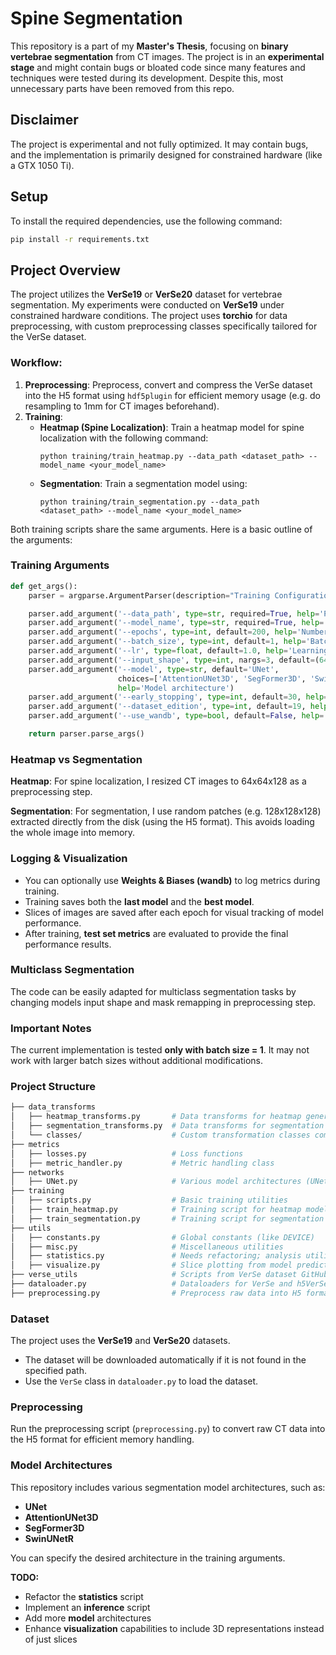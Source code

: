 # Spine Segmentation

This repository is a part of my **Master's Thesis**, focusing on **binary vertebrae segmentation** from CT images. The project is in an **experimental stage** and might contain bugs or bloated code since many features and techniques were tested during its development. Despite this, most unnecessary parts have been removed from this repo.

## Disclaimer
The project is experimental and not fully optimized. It may contain bugs, and the implementation is primarily designed for constrained hardware (like a GTX 1050 Ti).

## Setup

To install the required dependencies, use the following command:

```bash
pip install -r requirements.txt
```

## Project Overview

The project utilizes the **VerSe19** or **VerSe20** dataset for vertebrae segmentation. My experiments were conducted 
on **VerSe19** under constrained hardware conditions. The project uses **torchio** for data preprocessing, with custom 
preprocessing classes specifically tailored for the VerSe dataset. 

### Workflow:
1. **Preprocessing**: Preprocess, convert and compress the VerSe dataset into the H5 format using `hdf5plugin` for efficient memory usage (e.g. do resampling to 1mm for CT images beforehand).
2. **Training**:
   - **Heatmap (Spine Localization)**: Train a heatmap model for spine localization with the following command:
     ```
     python training/train_heatmap.py --data_path <dataset_path> --model_name <your_model_name>
     ```
   - **Segmentation**: Train a segmentation model using:
     ```
     python training/train_segmentation.py --data_path <dataset_path> --model_name <your_model_name>
     ```

Both training scripts share the same arguments. Here is a basic outline of the arguments:

### Training Arguments
```python
def get_args():
    parser = argparse.ArgumentParser(description="Training Configuration")

    parser.add_argument('--data_path', type=str, required=True, help='Path to the dataset')
    parser.add_argument('--model_name', type=str, required=True, help='Name of the model for saving/loading')
    parser.add_argument('--epochs', type=int, default=200, help='Number of epochs for training')
    parser.add_argument('--batch_size', type=int, default=1, help='Batch size for training')
    parser.add_argument('--lr', type=float, default=1.0, help='Learning rate for the optimizer')
    parser.add_argument('--input_shape', type=int, nargs=3, default=(64, 64, 128), help='Input shape for the model')
    parser.add_argument('--model', type=str, default='UNet', 
                        choices=['AttentionUNet3D', 'SegFormer3D', 'SwinUNetR', 'UNet'], 
                        help='Model architecture')
    parser.add_argument('--early_stopping', type=int, default=30, help='Early stopping criteria')
    parser.add_argument('--dataset_edition', type=int, default=19, help='VerSe dataset edition.')
    parser.add_argument('--use_wandb', type=bool, default=False, help='Use wandb for logging.')

    return parser.parse_args()
```

### Heatmap vs Segmentation
**Heatmap**: For spine localization, I resized CT images to 64x64x128 as a preprocessing step.

**Segmentation**: For segmentation, I use random patches (e.g. 128x128x128) extracted directly from the disk (using the H5 format). This avoids loading the whole image into memory.

### Logging & Visualization

- You can optionally use **Weights & Biases (wandb)** to log metrics during training.
- Training saves both the **last model** and the **best model**.
- Slices of images are saved after each epoch for visual tracking of model performance.
- After training, **test set metrics** are evaluated to provide the final performance results.

### Multiclass Segmentation
The code can be easily adapted for multiclass segmentation tasks by changing models input shape and mask remapping in preprocessing step.

### Important Notes
The current implementation is tested **only with batch size = 1**. It may not work with larger batch sizes without additional modifications.

### Project Structure
```bash
├── data_transforms
│   ├── heatmap_transforms.py       # Data transforms for heatmap generation
│   ├── segmentation_transforms.py  # Data transforms for segmentation tasks
│   └── classes/                    # Custom transformation classes compatible with torchio
├── metrics
│   ├── losses.py                   # Loss functions
│   ├── metric_handler.py           # Metric handling class
├── networks
│   ├── UNet.py                     # Various model architectures (UNet, AttentionUNet, etc.)
├── training
│   ├── scripts.py                  # Basic training utilities
│   ├── train_heatmap.py            # Training script for heatmap models
│   ├── train_segmentation.py       # Training script for segmentation models
├── utils
│   ├── constants.py                # Global constants (like DEVICE)
│   ├── misc.py                     # Miscellaneous utilities
│   ├── statistics.py               # Needs refactoring; analysis utilities
│   ├── visualize.py                # Slice plotting from model predictions
├── verse_utils                     # Scripts from VerSe dataset GitHub
├── dataloader.py                   # Dataloaders for VerSe and h5VerSe datasets
├── preprocessing.py                # Preprocess raw data into H5 format
```
### Dataset
The project uses the **VerSe19** and **VerSe20** datasets.

- The dataset will be downloaded automatically if it is not found in the specified path.
- Use the `VerSe` class in `dataloader.py` to load the dataset.

### Preprocessing
Run the preprocessing script (`preprocessing.py`) to convert raw CT data into the H5 format for efficient memory handling.

### Model Architectures
This repository includes various segmentation model architectures, such as:

- **UNet**
- **AttentionUNet3D**
- **SegFormer3D**
- **SwinUNetR**

You can specify the desired architecture in the training arguments.

**TODO:**
- Refactor the **statistics** script
- Implement an **inference** script
- Add more **model** architectures
- Enhance **visualization** capabilities to include 3D representations instead of just slices
